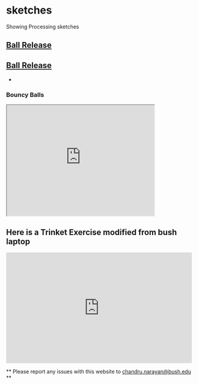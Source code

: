 # sketches
Showing Processing sketches

## [Ball Release](https://chandrunarayan.github.io/sketches/BounceGroundsSol/)
## [Ball Release](./ball_release/)
*  
### Bouncy Balls
<iframe src="https://www.openprocessing.org/sketch/948492/embed/" width="400" height="300"></iframe>

## Here is a Trinket Exercise modified from bush laptop
<iframe src="https://trinket.io/embed/java/568a63bc9d" width="100%" height="300" frameborder="0" marginwidth="0" marginheight="0" allowfullscreen></iframe>

** Please report any issues with this website to <chandru.narayan@bush.edu> **


